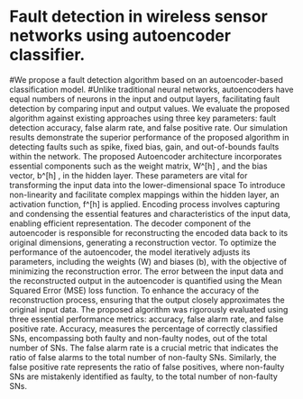 # Fault detection in wireless sensor networks using autoencoder classifier.
#We propose a fault detection algorithm based on an autoencoder-based classification model.
#Unlike traditional neural networks, autoencoders have equal numbers of neurons in the input and output layers, facilitating fault detection by comparing input and output values.
We evaluate the proposed algorithm against existing approaches using three key parameters: fault detection accuracy, false alarm rate, and false positive rate.
Our simulation results demonstrate the superior performance of the proposed algorithm in detecting faults such as spike, fixed bias, gain, and out-of-bounds faults within the network.
The proposed Autoencoder architecture incorporates essential components such as the weight matrix, W^[h] , and the bias vector, b^[h] , in the hidden layer.
These parameters are vital for transforming the input data into the lower-dimensional space
To introduce non-linearity and facilitate complex mappings within the hidden layer, an activation function, f^[h] is applied.
Encoding process involves capturing and condensing the essential features and characteristics of the input data, enabling efficient representation.
The decoder component of the autoencoder is responsible for reconstructing the encoded data back to its original dimensions, generating a reconstruction vector.
To optimize the performance of the autoencoder, the model iteratively adjusts its parameters, including the weights (W) and biases (b), with the objective of minimizing the reconstruction error.
The error between the input data and the reconstructed output in the autoencoder is quantified using the Mean Squared Error (MSE) loss function.
To enhance the accuracy of the reconstruction process, ensuring that the output closely approximates the original input data.
The proposed algorithm was rigorously evaluated using three essential performance metrics: accuracy, false alarm rate, and false positive rate.
Accuracy, measures the percentage of correctly classified SNs, encompassing both faulty and non-faulty nodes, out of the total number of SNs.
The false alarm rate is a crucial metric that indicates the ratio of false alarms to the total number of non-faulty SNs. 
Similarly, the false positive rate represents the ratio of false positives, where non-faulty SNs are mistakenly identified as faulty, to the total number of non-faulty SNs.

